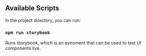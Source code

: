 
## Available Scripts

In the project directory, you can run:

### `npm run storybook`

Runs storybook, which is an eviroment that can be used to test UI components live.
